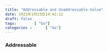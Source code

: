 ```yaml
---
title: "Addressable and Unaddressable-Value"
date: 2021年1月23日14:42:12
draft: false
tags:        [ "Go"]
categories :      [ "Go"]
---
```


### Addressable
